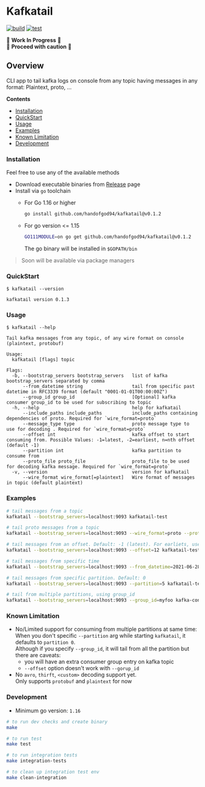 # Kafkatail

[![build](https://github.com/HandOfGod94/kafkatail/actions/workflows/build.yml/badge.svg)](https://github.com/HandOfGod94/kafkatail/actions/workflows/build.yml)
[![test](https://github.com/HandOfGod94/kafkatail/actions/workflows/test.yml/badge.svg)](https://github.com/HandOfGod94/kafkatail/actions/workflows/test.yml)

:construction: **Work In Progress** :construction:  
:construction: **Proceed with caution** :construction:

## Overview

CLI app to tail kafka logs on console from any topic having messages in any format: Plaintext, proto, ...

**Contents**  
- [Installation](#installation)
- [QuickStart](#quickstart)
- [Usage](#usage)
- [Examples](#examples)
- [Known Limitation](#known-limitation)
- [Development](#development)

### Installation

Feel free to use any of the available methods

* Download executable binaries from [Release](https://github.com/HandOfGod94/kafkatail/releases) page
* Install via `go` toolchain
  + For Go 1.16 or higher
    ```sh
    go install github.com/handofgod94/kafkatail@v0.1.2
    ```

  + For go version <= 1.15
    ```sh
    GO111MODULE=on go get github.com/handofgod94/kafkatail@v0.1.2
    ```
    The go binary will be installed in `$GOPATH/bin`

> Soon will be available via package managers

### QuickStart

`$ kafkatail --version`
```
kafkatail version 0.1.3
```

### Usage

`$ kafkatail --help`
```
Tail kafka messages from any topic, of any wire format on console (plaintext, protobuf)

Usage:
  kafkatail [flags] topic

Flags:
  -b, --bootstrap_servers bootstrap_servers   list of kafka bootstrap_servers separated by comma
      --from_datetime string                  tail from specific past datetime in RFC3339 format (default "0001-01-01T00:00:00Z")
      --group_id group_id                     [Optional] kafka consumer group_id to be used for subscribing to topic
  -h, --help                                  help for kafkatail
      --include_paths include_paths           include_paths containing dependencies of proto. Required for `wire_format=proto`
      --message_type type                     proto message type to use for decoding . Required for `wire_format=proto`
      --offset int                            kafka offset to start consuming from. Possible Values: -1=latest, -2=earliest, n=nth offset (default -1)
      --partition int                         kafka partition to consume from
      --proto_file proto_file                 proto_file to be used for decoding kafka message. Required for `wire_format=proto`
  -v, --version                               version for kafkatail
      --wire_format wire_format[=plaintext]   Wire format of messages in topic (default plaintext)
```

### Examples
```sh
# tail messages from a topic
kafkatail --bootstrap_servers=localhost:9093 kafkatail-test

# tail proto messages from a topic
kafkatail --bootstrap_servers=localhost:9093 --wire_format=proto --proto_file=starwars.proto --include_paths="../testdata" --message_type=Human kafkatail-test-proto

# tail messages from an offset. Default: -1 (latest). For earliets, use offset=-2
kafkatail --bootstrap_servers=localhost:9093 --offset=12 kafkatail-test-base

# tail messages from specific time
kafkatail --bootstrap_servers=localhost:9093 --from_datetime=2021-06-28T15:04:23Z kafkatail-test-base

# tail messages from specific partition. Default: 0
kafkatail --bootstrap_servers=localhost:9093 --partition=5 kafkatail-test-base

# tail from multiple partitions, using group_id
kafkatail --bootstrap_servers=localhost:9093 --group_id=myfoo kafka-consume-gorup-id-int-test
```

### Known Limitation

* No/Limited support for consuming from multiple partitions at same time:
  When you don't specific `--partition` arg while starting `kafkatail`, it defaults to `partition 0`.  
  Although if you specify `--group_id`, it will tail from all the partition but there are caveats:
  * you will have an extra consumer group entry on kafka topic
  * `--offset` option doesn't work with `--gorup_id`
* No `avro`, `thirft`, `<custom>` decoding support yet.  
  Only supports `protobuf` and `plaintext` for now

### Development
* Minimum go version: `1.16`

```sh
# to run dev checks and create binary
make

# to run test
make test

# to run integration tests
make integration-tests

# to clean up integration test env
make clean-integration
```
